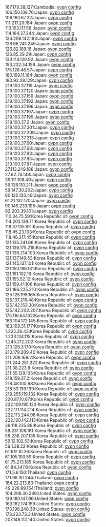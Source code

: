 167.179.38.127:Cambodia: [ovpn config](vpn/167_179_38_127.ovpn)  
106.150.138.76:Japan: [ovpn config](vpn/106_150_138_76.ovpn)  
106.180.67.22:Japan: [ovpn config](vpn/106_180_67_22.ovpn)  
111.217.20.184:Japan: [ovpn config](vpn/111_217_20_184.ovpn)  
113.153.117.58:Japan: [ovpn config](vpn/113_153_117_58.ovpn)  
114.164.27.244:Japan: [ovpn config](vpn/114_164_27_244.ovpn)  
124.209.142.183:Japan: [ovpn config](vpn/124_209_142_183.ovpn)  
126.66.241.249:Japan: [ovpn config](vpn/126_66_241_249.ovpn)  
126.82.189.16:Japan: [ovpn config](vpn/126_82_189_16.ovpn)  
126.85.29.29:Japan: [ovpn config](vpn/126_85_29_29.ovpn)  
133.114.120.92:Japan: [ovpn config](vpn/133_114_120_92.ovpn)  
153.232.34.158:Japan: [ovpn config](vpn/153_232_34_158.ovpn)  
175.128.46.57:Japan: [ovpn config](vpn/175_128_46_57.ovpn)  
180.199.11.164:Japan: [ovpn config](vpn/180_199_11_164.ovpn)  
180.92.28.129:Japan: [ovpn config](vpn/180_92_28_129.ovpn)  
219.100.37.119:Japan: [ovpn config](vpn/219_100_37_119.ovpn)  
219.100.37.120:Japan: [ovpn config](vpn/219_100_37_120.ovpn)  
219.100.37.159:Japan: [ovpn config](vpn/219_100_37_159.ovpn)  
219.100.37.192:Japan: [ovpn config](vpn/219_100_37_192.ovpn)  
219.100.37.196:Japan: [ovpn config](vpn/219_100_37_196.ovpn)  
219.100.37.197:Japan: [ovpn config](vpn/219_100_37_197.ovpn)  
219.100.37.199:Japan: [ovpn config](vpn/219_100_37_199.ovpn)  
219.100.37.2:Japan: [ovpn config](vpn/219_100_37_2.ovpn)  
219.100.37.201:Japan: [ovpn config](vpn/219_100_37_201.ovpn)  
219.100.37.209:Japan: [ovpn config](vpn/219_100_37_209.ovpn)  
219.100.37.213:Japan: [ovpn config](vpn/219_100_37_213.ovpn)  
219.100.37.60:Japan: [ovpn config](vpn/219_100_37_60.ovpn)  
219.100.37.63:Japan: [ovpn config](vpn/219_100_37_63.ovpn)  
219.100.37.83:Japan: [ovpn config](vpn/219_100_37_83.ovpn)  
219.100.37.85:Japan: [ovpn config](vpn/219_100_37_85.ovpn)  
219.100.37.87:Japan: [ovpn config](vpn/219_100_37_87.ovpn)  
27.113.249.188:Japan: [ovpn config](vpn/27_113_249_188.ovpn)  
27.92.74.148:Japan: [ovpn config](vpn/27_92_74_148.ovpn)  
39.111.108.49:Japan: [ovpn config](vpn/39_111_108_49.ovpn)  
59.138.110.211:Japan: [ovpn config](vpn/59_138_110_211.ovpn)  
59.147.39.202:Japan: [ovpn config](vpn/59_147_39_202.ovpn)  
60.120.133.49:Japan: [ovpn config](vpn/60_120_133_49.ovpn)  
61.21.132.170:Japan: [ovpn config](vpn/61_21_132_170.ovpn)  
90.149.233.195:Japan: [ovpn config](vpn/90_149_233_195.ovpn)  
92.203.39.131:Japan: [ovpn config](vpn/92_203_39_131.ovpn)  
110.34.75.59:Korea Republic of: [ovpn config](vpn/110_34_75_59.ovpn)  
114.203.139.71:Korea Republic of: [ovpn config](vpn/114_203_139_71.ovpn)  
118.37.105.191:Korea Republic of: [ovpn config](vpn/118_37_105_191.ovpn)  
118.45.23.103:Korea Republic of: [ovpn config](vpn/118_45_23_103.ovpn)  
118.46.217.45:Korea Republic of: [ovpn config](vpn/118_46_217_45.ovpn)  
121.135.241.66:Korea Republic of: [ovpn config](vpn/121_135_241_66.ovpn)  
121.136.175.218:Korea Republic of: [ovpn config](vpn/121_136_175_218.ovpn)  
121.136.214.103:Korea Republic of: [ovpn config](vpn/121_136_214_103.ovpn)  
121.137.149.53:Korea Republic of: [ovpn config](vpn/121_137_149_53.ovpn)  
121.145.137.101:Korea Republic of: [ovpn config](vpn/121_145_137_101.ovpn)  
121.150.186.131:Korea Republic of: [ovpn config](vpn/121_150_186_131.ovpn)  
121.151.102.16:Korea Republic of: [ovpn config](vpn/121_151_102_16.ovpn)  
121.155.52.12:Korea Republic of: [ovpn config](vpn/121_155_52_12.ovpn)  
121.159.41.106:Korea Republic of: [ovpn config](vpn/121_159_41_106.ovpn)  
121.186.225.210:Korea Republic of: [ovpn config](vpn/121_186_225_210.ovpn)  
125.128.198.165:Korea Republic of: [ovpn config](vpn/125_128_198_165.ovpn)  
125.137.216.48:Korea Republic of: [ovpn config](vpn/125_137_216_48.ovpn)  
125.142.153.30:Korea Republic of: [ovpn config](vpn/125_142_153_30.ovpn)  
125.142.202.207:Korea Republic of: [ovpn config](vpn/125_142_202_207.ovpn)  
175.116.64.102:Korea Republic of: [ovpn config](vpn/175_116_64_102.ovpn)  
183.104.172.145:Korea Republic of: [ovpn config](vpn/183_104_172_145.ovpn)  
183.109.31.177:Korea Republic of: [ovpn config](vpn/183_109_31_177.ovpn)  
1.225.26.43:Korea Republic of: [ovpn config](vpn/1_225_26_43.ovpn)  
1.233.124.115:Korea Republic of: [ovpn config](vpn/1_233_124_115.ovpn)  
1.245.212.202:Korea Republic of: [ovpn config](vpn/1_245_212_202.ovpn)  
210.126.3.170:Korea Republic of: [ovpn config](vpn/210_126_3_170.ovpn)  
210.179.209.40:Korea Republic of: [ovpn config](vpn/210_179_209_40.ovpn)  
211.208.169.2:Korea Republic of: [ovpn config](vpn/211_208_169_2.ovpn)  
211.244.251.222:Korea Republic of: [ovpn config](vpn/211_244_251_222.ovpn)  
211.38.223.8:Korea Republic of: [ovpn config](vpn/211_38_223_8.ovpn)  
211.55.129.135:Korea Republic of: [ovpn config](vpn/211_55_129_135.ovpn)  
218.159.37.2:Korea Republic of: [ovpn config](vpn/218_159_37_2.ovpn)  
218.48.100.98:Korea Republic of: [ovpn config](vpn/218_48_100_98.ovpn)  
218.53.139.139:Korea Republic of: [ovpn config](vpn/218_53_139_139.ovpn)  
219.255.119.132:Korea Republic of: [ovpn config](vpn/219_255_119_132.ovpn)  
220.87.10.67:Korea Republic of: [ovpn config](vpn/220_87_10_67.ovpn)  
222.109.195.123:Korea Republic of: [ovpn config](vpn/222_109_195_123.ovpn)  
222.111.114.214:Korea Republic of: [ovpn config](vpn/222_111_114_214.ovpn)  
222.113.244.98:Korea Republic of: [ovpn config](vpn/222_113_244_98.ovpn)  
222.120.142.113:Korea Republic of: [ovpn config](vpn/222_120_142_113.ovpn)  
39.118.235.89:Korea Republic of: [ovpn config](vpn/39_118_235_89.ovpn)  
58.231.106.181:Korea Republic of: [ovpn config](vpn/58_231_106_181.ovpn)  
58.236.207.135:Korea Republic of: [ovpn config](vpn/58_236_207_135.ovpn)  
59.12.102.53:Korea Republic of: [ovpn config](vpn/59_12_102_53.ovpn)  
59.1.38.22:Korea Republic of: [ovpn config](vpn/59_1_38_22.ovpn)  
61.102.10.26:Korea Republic of: [ovpn config](vpn/61_102_10_26.ovpn)  
61.105.100.59:Korea Republic of: [ovpn config](vpn/61_105_100_59.ovpn)  
61.75.213.185:Korea Republic of: [ovpn config](vpn/61_75_213_185.ovpn)  
61.84.247.6:Korea Republic of: [ovpn config](vpn/61_84_247_6.ovpn)  
171.5.6.150:Thailand: [ovpn config](vpn/171_5_6_150.ovpn)  
171.98.30.244:Thailand: [ovpn config](vpn/171_98_30_244.ovpn)  
184.22.213.80:Thailand: [ovpn config](vpn/184_22_213_80.ovpn)  
49.228.99.154:Thailand: [ovpn config](vpn/49_228_99_154.ovpn)  
104.208.30.246:United States: [ovpn config](vpn/104_208_30_246.ovpn)  
139.180.147.96:United States: [ovpn config](vpn/139_180_147_96.ovpn)  
163.182.174.159:United States: [ovpn config](vpn/163_182_174_159.ovpn)  
173.198.248.39:United States: [ovpn config](vpn/173_198_248_39.ovpn)  
173.233.73.3:United States: [ovpn config](vpn/173_233_73_3.ovpn)  
207.148.112.140:United States: [ovpn config](vpn/207_148_112_140.ovpn)  
